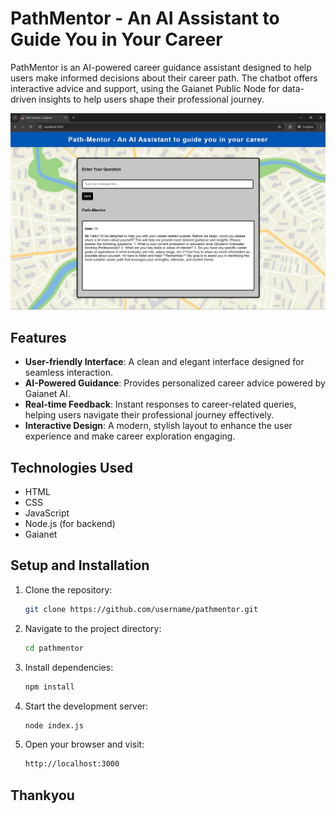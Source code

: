# PathMentor - An AI Assistant to Guide You in Your Career

PathMentor is an AI-powered career guidance assistant designed to help users make informed decisions about their career path. The chatbot offers interactive advice and support, using the Gaianet Public Node for data-driven insights to help users shape their professional journey.

![Path-Mentor](image-1.png)

## Features

- **User-friendly Interface**: A clean and elegant interface designed for seamless interaction.
- **AI-Powered Guidance**: Provides personalized career advice powered by Gaianet AI.
- **Real-time Feedback**: Instant responses to career-related queries, helping users navigate their professional journey effectively.
- **Interactive Design**: A modern, stylish layout to enhance the user experience and make career exploration engaging.

## Technologies Used

- HTML
- CSS
- JavaScript
- Node.js (for backend)
- Gaianet

## Setup and Installation

1. Clone the repository:

   ```bash
   git clone https://github.com/username/pathmentor.git

2. Navigate to the project directory:

    ```bash 
    cd pathmentor

3. Install dependencies:

    ```bash 
    npm install

4. Start the development server:

    ```bash
    node index.js

5. Open your browser and visit:

    ```bash
    http://localhost:3000

## Thankyou